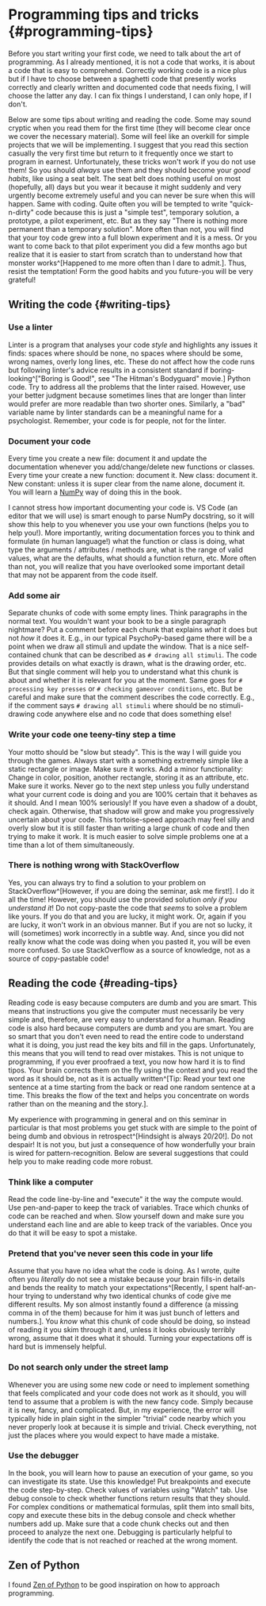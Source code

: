 # Programming tips and tricks {#programming-tips}

Before you start writing your first code, we need to talk about the art of programming. As I already mentioned, it is not a code that works, it is about a code that is easy to comprehend. Correctly working code is a nice plus but if I have to choose between a spaghetti code that presently works correctly and clearly written and documented code that needs fixing, I will choose the latter any day. I can fix things I understand, I can only hope, if I don't.

Below are some tips about writing and reading the code. Some may sound cryptic when you read them for the first time (they will become clear once we cover the necessary material). Some will feel like an overkill for simple projects that we will be implementing. I suggest that you read this section casually the very first time but return to it frequently once we start to program in earnest. Unfortunately, these tricks won't work if you do not use them! So you should _always_ use them and they should become your _good habits_, like using a seat belt. The seat belt does nothing useful on most (hopefully, all) days but you wear it because it might suddenly and very urgently become extremely useful and you can never be sure when this will happen. Same with coding. Quite often you will be tempted to write "quick-n-dirty" code because this is just a "simple test", temporary solution, a prototype, a pilot experiment, etc. But as they say "There is nothing more permanent than a temporary solution". More often than not, you will find that your toy code grew into a full blown experiment and it is a mess. Or you want to come back to that pilot experiment you did a few months ago but realize that it is easier to start from scratch than to understand how that monster works^[Happened to me more often than I dare to admit.]. Thus, resist the temptation! Form the good habits and you future-you will be very grateful!

## Writing the code {#writing-tips}

### Use a linter
Linter is a program that analyses your code _style_ and highlights any issues it finds: spaces where should be none, no spaces where should be some, wrong names, overly long lines, etc. These do not affect how the code runs but following linter's advice results in a consistent standard if boring-looking^["Boring is Good!", see "The Hitman's Bodyguard" movie.] Python code. Try to address all the problems that the linter raised. However, use your better judgment because sometimes lines that are longer than linter would prefer are more readable than two shorter ones. Similarly, a "bad" variable name by linter standards can be a meaningful name for a psychologist. Remember, your code is for people, not for the linter.

### Document your code
Every time you create a new file: document it and update the documentation whenever you add/change/delete new functions or classes. Every time your create a new function: document it. New class: document it. New constant: unless it is super clear from the name alone, document it. You will learn a [NumPy](https://numpydoc.readthedocs.io/en/latest/format.html) way of doing this in the book.

I cannot stress how important documenting your code is. VS Code (an editor that we will use) is smart enough to parse NumPy docstring, so it will show this help to you whenever you use your own functions (helps you to help you!). More importantly, writing documentation forces you to think and formulate (in human language!) what the function or class is doing,  what type the arguments / attributes / methods are, what is the range of valid values, what are the defaults, what should a function return, etc. More often than not, you will realize that you have overlooked some important detail that may not be apparent from the code itself.

### Add some air
Separate chunks of code with some empty lines. Think paragraphs in the normal text. You wouldn't want your book to be a single paragraph nightmare? Put a comment before each chunk that explains _what_ it does but not _how_ it does it. E.g., in our typical PsychoPy-based game there will be a point when we draw all stimuli and update the window. That is a nice self-contained chunk that can be described as `# drawing all stimuli`. The code provides details on what exactly is drawn, what is the drawing order, etc. But that single comment will help you to understand what this chunk is about and whether it is relevant for you at the moment. Same goes for `# processing key presses` or `# checking gameover conditions`, etc. But be careful and make sure that the comment describes the code correctly. E.g., if the comment says `# drawing all stimuli` where should be no stimuli-drawing code anywhere else and no code that does something else!

### Write your code one teeny-tiny step a time
Your motto should be "slow but steady". This is the way I will guide you through the games. Always start with a something extremely simple like a static rectangle or image. Make sure it works. Add a minor functionality: Change in color, position, another rectangle, storing it as an attribute, etc. Make sure it works. Never go to the next step unless you fully understand what your current code is doing and you are 100% certain that it behaves as it should. And I mean 100% seriously! If you have even a shadow of a doubt, check again. Otherwise, that shadow will grow and make you progressively uncertain about your code. This tortoise-speed approach may feel silly and overly slow but it is still faster than writing a large chunk of code and then trying to make it work. It is much easier to solve simple problems one at a time than a lot of them simultaneously.

### There is nothing wrong with StackOverflow
Yes, you can always try to find a solution to your problem on StackOverflow^[However, if you are doing the seminar, ask me first!]. I do it all the time! However, you should use the provided solution _only if you understand it_! Do not copy-paste the code that _seems_ to solve a problem like yours. If you do that and you are lucky, it might work. Or, again if you are lucky, it won't work in an obvious manner. But if you are not so lucky, it will (sometimes) work incorrectly in a subtle way. And, since you did not really know what the code was doing when you pasted it, you will be even more confused. So use StackOverflow as a source of knowledge, not as a source of copy-pastable code!

## Reading the code {#reading-tips}
Reading code is easy because computers are dumb and you are smart. This means that instructions you give the computer must necessarily be very simple and, therefore, are very easy to understand for a human. Reading code is also hard because computers are dumb and you are smart. You are so smart that you don't even need to read the entire code to understand what it is doing, you just read the key bits and fill in the gaps. Unfortunately, this means that you will tend to read over mistakes. This is not unique to programming, if you ever proofraed a text, you now how hard it is to find tipos. Your brain corrects them on the fly using the context and you read the word as it should be, not as it is actually written^[Tip: Read your text one sentence at a time starting from the back or read one random sentence at a time. This breaks the flow of the text and helps you concentrate on words rather than on the meaning and the story.].

My experience with programming in general and on this seminar in particular is that most problems you get stuck with are simple to the point of being dumb and obvious in retrospect^[Hindsight is always 20/20!]. Do not despair! It is not you, but just a consequence of how wonderfully your brain is wired for pattern-recognition. Below are several suggestions that could help you to make reading code more robust.

### Think like a computer
Read the code line-by-line and "execute" it the way the compute would. Use pen-and-paper to keep the track of variables. Trace which chunks of code can be reached and when. Slow yourself down and make sure you understand each line and are able to keep track of the variables. Once you do that it will be easy to spot a mistake.

### Pretend that you've never seen this code in your life
Assume that you have no idea what the code is doing. As I wrote, quite often you _literally_ do not see a mistake because your brain fills-in details and bends the reality to match your expectations^[Recently, I spent half-an-hour trying to understand why two identical chunks of code give me different results. My son almost instantly found a difference (a missing comma in of the them) because for him it was just bunch of letters and numbers.]. You _know_ what this chunk of code should be doing, so instead of reading it you skim through it and, unless it looks obviously terribly wrong, assume that it does what it should. Turning your expectations off is hard but is immensely helpful.

### Do not search only under the street lamp
Whenever you are using some new code or need to implement something that feels complicated and your code does not work as it should, you will tend to assume that a problem is with the new fancy code. Simply because it is new, fancy, and complicated. But, in my experience, the error will typically hide in plain sight in the simpler "trivial" code nearby which you never properly look at because it is simple and trivial. Check everything, not just the places where you would expect to have made a mistake.

### Use the debugger
In the book, you will learn how to pause an execution of your game, so you can investigate its state. Use this knowledge! Put breakpoints and execute the code step-by-step. Check values of variables using "Watch" tab. Use debug console to check whether functions return results that they should. For complex conditions or mathematical formulas, split them into small bits, copy and execute these bits in the debug console and check whether numbers add up. Make sure that a code chunk checks out and then proceed to analyze the next one. Debugging is particularly helpful to identify the code that is not reached or reached at the wrong moment.

## Zen of Python
I found [Zen of Python](https://www.python.org/dev/peps/pep-0020/) to be good inspiration on how to approach programming.
